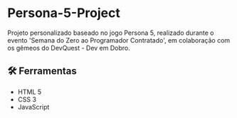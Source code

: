 # Persona-5-Project

<p> Projeto personalizado baseado no jogo Persona 5, realizado durante o evento 'Semana do Zero ao Programador Contratado', em colaboração com os gêmeos do DevQuest - Dev em Dobro. </p>



<h2> 🛠️ Ferramentas </h2>

* HTML 5
* CSS 3
* JavaScript

